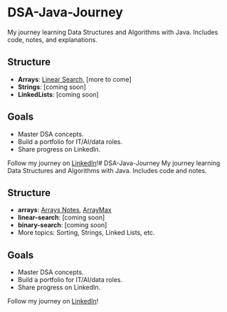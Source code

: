 # DSA-Java-Journey
My journey learning Data Structures and Algorithms with Java. Includes code, notes, and explanations.

## Structure
- **Arrays**: [Linear Search](Arrays/notes/linear-search.md), [more to come]
- **Strings**: [coming soon]
- **LinkedLists**: [coming soon]

## Goals
- Master DSA concepts.
- Build a portfolio for IT/AI/data roles.
- Share progress on LinkedIn.

Follow my journey on [LinkedIn](https://www.linkedin.com/in/u-prudhvi-chowdary)!# DSA-Java-Journey
My journey learning Data Structures and Algorithms with Java. Includes code and notes.

## Structure
- **arrays**: [Arrays Notes](arrays/notes/arrays.md), [ArrayMax](arrays/code/ArrayMax.java)
- **linear-search**: [coming soon]
- **binary-search**: [coming soon]
- More topics: Sorting, Strings, Linked Lists, etc.

## Goals
- Master DSA concepts.
- Build a portfolio for IT/AI/data roles.
- Share progress on LinkedIn.

Follow my journey on [LinkedIn](https://www.linkedin.com/in/u-prudhvi-chowdary)!
